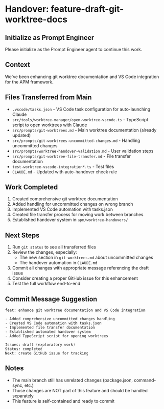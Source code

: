 # Handover: feature-draft-git-worktree-docs

## Initialize as Prompt Engineer

Please initialize as the Prompt Engineer agent to continue this work.

## Context

We've been enhancing git worktree documentation and VS Code integration for the APM framework.

## Files Transferred from Main

- `.vscode/tasks.json` - VS Code task configuration for auto-launching Claude
- `src/tools/worktree-manager/open-worktree-vscode.ts` - TypeScript script to open worktrees with Claude
- `src/prompts/git-worktrees.md` - Main worktree documentation (already updated)
- `src/prompts/git-worktrees-uncommitted-changes.md` - Handling uncommitted changes
- `src/prompts/worktree-handover-validation.md` - User validation steps
- `src/prompts/git-worktree-file-transfer.md` - File transfer documentation
- `test-worktree-vscode-integration*.ts` - Test files
- `CLAUDE.md` - Updated with auto-handover check rule

## Work Completed

1. Created comprehensive git worktree documentation
2. Added handling for uncommitted changes on wrong branch
3. Implemented VS Code automation with tasks.json
4. Created file transfer process for moving work between branches
5. Established handover system in `apm/worktree-handovers/`

## Next Steps

1. Run `git status` to see all transferred files
2. Review the changes, especially:
   - The new section in `git-worktrees.md` about uncommitted changes
   - The handover automation in `CLAUDE.md`
3. Commit all changes with appropriate message referencing the draft issue
4. Consider creating a proper GitHub issue for this enhancement
5. Test the full workflow end-to-end

## Commit Message Suggestion

```
feat: enhance git worktree documentation and VS Code integration

- Added comprehensive uncommitted changes handling
- Created VS Code automation with tasks.json
- Implemented file transfer documentation
- Established automated handover system
- Added TypeScript script for opening worktrees

Issues: draft (exploratory work)
Status: completed
Next: create GitHub issue for tracking
```

## Notes

- The main branch still has unrelated changes (package.json, command-sync, etc.)
- Those changes are NOT part of this feature and should be handled separately
- This feature is self-contained and ready to commit